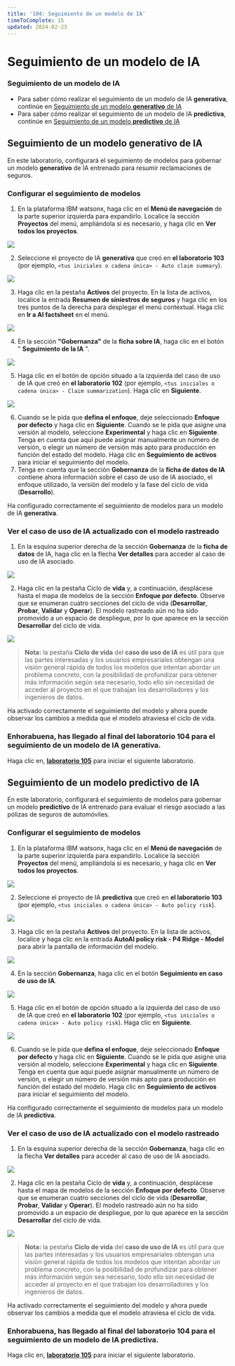```yaml
---
title: '104: Seguimiento de un modelo de IA'
timeToComplete: 15
updated: 2024-02-23
---
```


<QuizAlert text="¡Aviso! ¡El material del cuestionario se marcará así!" />

# Seguimiento de un modelo de IA

### Seguimiento de un modelo de IA

- Para saber cómo realizar el seguimiento de un modelo de IA **generativa**, continúe en [Seguimiento de un modelo **generativo** de IA](#seguimiento-de-un-modelo-generativo-de-ia)
- Para saber cómo realizar el seguimiento de un modelo de IA **predictiva**, continúe en [Seguimiento de un modelo **predictivo** de IA](#seguimiento-de-un-modelo-predictivo-de-ia)

## Seguimiento de un modelo **generativo** de IA

En este laboratorio, configurará el seguimiento de modelos para gobernar un modelo **generativo** de IA entrenado para resumir reclamaciones de seguros.

### Configurar el seguimiento de modelos

1.  En la plataforma IBM watsonx, haga clic en el **Menú de navegación** de la parte superior izquierda para expandirlo. Localice la sección **Proyectos** del menú, ampliándola si es necesario, y haga clic en **Ver todos los proyectos**.

![](./images/104/navigation-menu-projects.png)

2.  Seleccione el proyecto de IA **generativa** que creó en **el laboratorio 103** (por ejemplo, `<tus iniciales o cadena única> - Auto claim summary`).

![](./images/104/generative-project-select.png)

3.  Haga clic en la pestaña **Activos** del proyecto. En la lista de activos, localice la entrada **Resumen de siniestros de seguros** y haga clic en los tres puntos de la derecha para desplegar el menú contextual. Haga clic en **Ir a AI factsheet** en el menú.

![](./images/104/view-ai-factsheet.png)

4.  En la sección **"Gobernanza"** de la **ficha sobre IA**, haga clic en el botón " **Seguimiento de la IA** ".

![](./images/104/generative-track-in-ai-use-case.png)

5.  Haga clic en el botón de opción situado a la izquierda del caso de uso de IA que creó en **el laboratorio 102** (por ejemplo, `<tus iniciales o cadena única> - Claim summarization`). Haga clic en **Siguiente**.

![](./images/104/select-generative-ai-use-case.png)

6.  Cuando se le pida que **defina el enfoque**, deje seleccionado **Enfoque por defecto** y haga clic en **Siguiente**. Cuando se le pida que asigne una versión al modelo, seleccione **Experimental** y haga clic en **Siguiente**. Tenga en cuenta que aquí puede asignar manualmente un número de versión, o elegir un número de versión más apto para producción en función del estado del modelo. Haga clic en **Seguimiento de activos** para iniciar el seguimiento del modelo.
7.  Tenga en cuenta que la sección **Gobernanza** de la **ficha de datos de IA** contiene ahora información sobre el caso de uso de IA asociado, el enfoque utilizado, la versión del modelo y la fase del ciclo de vida (**Desarrollo**).

Ha configurado correctamente el seguimiento de modelos para un modelo de IA **generativa**.

### Ver el caso de uso de IA actualizado con el modelo rastreado

1.  En la esquina superior derecha de la sección **Gobernanza** de la **ficha de datos** de IA, haga clic en la flecha **Ver detalles** para acceder al caso de uso de IA asociado.

![](./images/104/view-details.png)

2.  Haga clic en la pestaña Ciclo de **vida** y, a continuación, desplácese hasta el mapa de modelos de la sección **Enfoque por defecto**. Observe que se enumeran cuatro secciones del ciclo de vida (**Desarrollar**, **Probar**, **Validar** y **Operar**). El modelo rastreado aún no ha sido promovido a un espacio de despliegue, por lo que aparece en la sección **Desarrollar** del ciclo de vida.

![](./images/104/generative-lifecycle-visualization.png)

> **Nota:** la pestaña **Ciclo de vida** del **caso de uso de IA** es útil para que las partes interesadas y los usuarios empresariales obtengan una visión general rápida de todos los modelos que intentan abordar un problema concreto, con la posibilidad de profundizar para obtener más información según sea necesario, todo ello sin necesidad de acceder al proyecto en el que trabajan los desarrolladores y los ingenieros de datos.

Ha activado correctamente el seguimiento del modelo y ahora puede observar los cambios a medida que el modelo atraviesa el ciclo de vida.

### Enhorabuena, has llegado al final del laboratorio 104 para el seguimiento de un modelo de IA **generativa**.

Haga clic en, **[laboratorio 105](/watsonx/watsonxgov/105)** para iniciar el siguiente laboratorio.

## Seguimiento de un modelo **predictivo** de IA

En este laboratorio, configurará el seguimiento de modelos para gobernar un modelo **predictivo** de IA entrenado para evaluar el riesgo asociado a las pólizas de seguros de automóviles.

### Configurar el seguimiento de modelos

1.  En la plataforma IBM watsonx, haga clic en el **Menú de navegación** de la parte superior izquierda para expandirlo. Localice la sección **Proyectos** del menú, ampliándola si es necesario, y haga clic en **Ver todos los proyectos**.

![](./images/104/navigation-menu-projects.png)

2.  Seleccione el proyecto de IA **predictiva** que creó en **el laboratorio 103** (por ejemplo, `<tus iniciales o cadena única> - Auto policy risk`).

![](./images/104/predictive-project-select.png)

3.  Haga clic en la pestaña **Activos** del proyecto. En la lista de activos, localice y haga clic en la entrada **AutoAI policy risk - P4 Ridge - Model** para abrir la pantalla de información del modelo.

![](./images/104/view-model-info.png)

4.  En la sección **Gobernanza**, haga clic en el botón **Seguimiento en caso de uso de IA**.

![](./images/104/track-this-model.png)

5.  Haga clic en el botón de opción situado a la izquierda del caso de uso de IA que creó en **el laboratorio 102** (por ejemplo, `<tus iniciales o cadena única> - Auto policy risk`). Haga clic en **Siguiente**.

![](./images/104/select-predictive-ai-use-case.png)

6.  Cuando se le pida que **defina el enfoque**, deje seleccionado **Enfoque por defecto** y haga clic en **Siguiente**. Cuando se le pida que asigne una versión al modelo, seleccione **Experimental** y haga clic en **Siguiente**. Tenga en cuenta que aquí puede asignar manualmente un número de versión, o elegir un número de versión más apto para producción en función del estado del modelo. Haga clic en **Seguimiento de activos** para iniciar el seguimiento del modelo.

Ha configurado correctamente el seguimiento de modelos para un modelo de IA **predictiva**.

### Ver el caso de uso de IA actualizado con el modelo rastreado

1.  En la esquina superior derecha de la sección **Gobernanza**, haga clic en la flecha **Ver detalles** para acceder al caso de uso de IA asociado.

![](./images/104/open-in-ai-use-case.png)

2.  Haga clic en la pestaña Ciclo de **vida** y, a continuación, desplácese hasta el mapa de modelos de la sección **Enfoque por defecto**. Observe que se enumeran cuatro secciones del ciclo de vida (**Desarrollar**, **Probar**, **Validar** y **Operar**). El modelo rastreado aún no ha sido promovido a un espacio de despliegue, por lo que aparece en la sección **Desarrollar** del ciclo de vida.

<QuizAlert text="Hay una pregunta de prueba sobre el ciclo de vida del model" />

![](./images/104/predictive-lifecycle-visualization.png)

> **Nota:** la pestaña **Ciclo de vida** del **caso de uso de IA** es útil para que las partes interesadas y los usuarios empresariales obtengan una visión general rápida de todos los modelos que intentan abordar un problema concreto, con la posibilidad de profundizar para obtener más información según sea necesario, todo ello sin necesidad de acceder al proyecto en el que trabajan los desarrolladores y los ingenieros de datos.

Ha activado correctamente el seguimiento del modelo y ahora puede observar los cambios a medida que el modelo atraviesa el ciclo de vida.

### Enhorabuena, has llegado al final del laboratorio 104 para el seguimiento de un modelo de IA **predictiva**.

Haga clic en, **[laboratorio 105](/watsonx/watsonxgov/105)** para iniciar el siguiente laboratorio.
